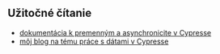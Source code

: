 ## Užitočné čítanie
* [dokumentácia k premenným a asynchronicite v Cypresse](https://docs.cypress.io/guides/core-concepts/variables-and-aliases.html#Sharing-Context)
* [môj blog na tému práce s dátami v Cypresse](https://filiphric.com/working-with-api-response-data-in-cypress)